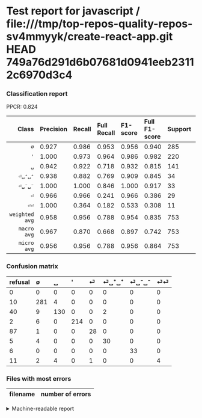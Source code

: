 # Test report for javascript / file:///tmp/top-repos-quality-repos-sv4mmyyk/create-react-app.git HEAD 749a76d291d6b07681d0941eeb23112c6970d3c4

### Classification report

PPCR: 0.824

| Class | Precision | Recall | Full Recall | F1-score | Full F1-score | Support | Full Support | PPCR |
|------:|:----------|:-------|:------------|:---------|:---------|:--------|:-------------|:-----|
| `∅` | 0.927| 0.986| 0.953| 0.956| 0.940| 285| 295| 0.966 |
| `'` | 1.000| 0.973| 0.964| 0.986| 0.982| 220| 222| 0.991 |
| `␣` | 0.942| 0.922| 0.718| 0.932| 0.815| 141| 181| 0.779 |
| `⏎␣⁺␣⁺` | 0.938| 0.882| 0.769| 0.909| 0.845| 34| 39| 0.872 |
| `⏎␣⁻␣⁻` | 1.000| 1.000| 0.846| 1.000| 0.917| 33| 39| 0.846 |
| `⏎` | 0.966| 0.966| 0.241| 0.966| 0.386| 29| 116| 0.250 |
| `⏎⏎` | 1.000| 0.364| 0.182| 0.533| 0.308| 11| 22| 0.500 |
| `weighted avg` | 0.958| 0.956| 0.788| 0.954| 0.835| 753| 914| 0.824 |
| `macro avg` | 0.967| 0.870| 0.668| 0.897| 0.742| 753| 914| 0.824 |
| `micro avg` | 0.956| 0.956| 0.788| 0.956| 0.864| 753| 914| 0.824 |

### Confusion matrix

|refusal|  ∅| ␣| '| ⏎| ⏎␣⁺␣⁺| ⏎␣⁻␣⁻| ⏎⏎| 
|:---|:---|:---|:---|:---|:---|:---|:---|
|0 |0 |0 |0 |0 |0 |0 |0 |
|10 |281 |4 |0 |0 |0 |0 |0 |
|40 |9 |130 |0 |0 |2 |0 |0 |
|2 |6 |0 |214 |0 |0 |0 |0 |
|87 |1 |0 |0 |28 |0 |0 |0 |
|5 |4 |0 |0 |0 |30 |0 |0 |
|6 |0 |0 |0 |0 |0 |33 |0 |
|11 |2 |4 |0 |1 |0 |0 |4 |

### Files with most errors

| filename | number of errors|
|:----:|:-----|

<details>
    <summary>Machine-readable report</summary>
```json
{
  "cl_report": {"\u0027": {"f1-score": 0.9861751152073733, "precision": 1.0, "recall": 0.9727272727272728, "support": 220}, "macro avg": {"f1-score": 0.8973997933590223, "precision": 0.9674912808800692, "recall": 0.870312078114708, "support": 753}, "micro avg": {"f1-score": 0.9561752988047809, "precision": 0.9561752988047809, "recall": 0.9561752988047809, "support": 753}, "weighted avg": {"f1-score": 0.9542232291731988, "precision": 0.9575139676621395, "recall": 0.9561752988047809, "support": 753}, "\u2205": {"f1-score": 0.95578231292517, "precision": 0.9273927392739274, "recall": 0.9859649122807017, "support": 285}, "\u23ce": {"f1-score": 0.9655172413793104, "precision": 0.9655172413793104, "recall": 0.9655172413793104, "support": 29}, "\u23ce\u23ce": {"f1-score": 0.5333333333333333, "precision": 1.0, "recall": 0.36363636363636365, "support": 11}, "\u23ce\u2423\u207a\u2423\u207a": {"f1-score": 0.9090909090909091, "precision": 0.9375, "recall": 0.8823529411764706, "support": 34}, "\u23ce\u2423\u207b\u2423\u207b": {"f1-score": 1.0, "precision": 1.0, "recall": 1.0, "support": 33}, "\u2423": {"f1-score": 0.9318996415770608, "precision": 0.9420289855072463, "recall": 0.9219858156028369, "support": 141}},
  "cl_report_full": {"\u0027": {"f1-score": 0.9816513761467891, "precision": 1.0, "recall": 0.963963963963964, "support": 222}, "macro avg": {"f1-score": 0.7417334318057074, "precision": 0.9674912808800692, "recall": 0.6676172126559771, "support": 914}, "micro avg": {"f1-score": 0.8638272345530894, "precision": 0.9561752988047809, "recall": 0.787746170678337, "support": 914}, "weighted avg": {"f1-score": 0.8347569982495221, "precision": 0.9580422368300002, "recall": 0.787746170678337, "support": 914}, "\u2205": {"f1-score": 0.9397993311036789, "precision": 0.9273927392739274, "recall": 0.9525423728813559, "support": 295}, "\u23ce": {"f1-score": 0.3862068965517242, "precision": 0.9655172413793104, "recall": 0.2413793103448276, "support": 116}, "\u23ce\u23ce": {"f1-score": 0.3076923076923077, "precision": 1.0, "recall": 0.18181818181818182, "support": 22}, "\u23ce\u2423\u207a\u2423\u207a": {"f1-score": 0.8450704225352113, "precision": 0.9375, "recall": 0.7692307692307693, "support": 39}, "\u23ce\u2423\u207b\u2423\u207b": {"f1-score": 0.9166666666666666, "precision": 1.0, "recall": 0.8461538461538461, "support": 39}, "\u2423": {"f1-score": 0.8150470219435738, "precision": 0.9420289855072463, "recall": 0.7182320441988951, "support": 181}},
  "ppcr": 0.8238512035010941
}
```
</details>
